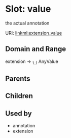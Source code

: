 
# Slot: value


the actual annotation

URI: [linkml:extension_value](https://w3id.org/linkml/extension_value)


## Domain and Range

extension &#8594;  <sub>1..1</sub> AnyValue

## Parents


## Children


## Used by

 * annotation
 * extension
